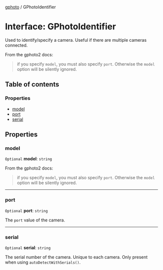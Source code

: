 [gphoto](../API.md) / GPhotoIdentifier

# Interface: GPhotoIdentifier

Used to identify/specify a camera. Useful if there are multiple cameras connected.

From the gphoto2 docs:
> if you specify ```model```, you must also specify ```port```. Otherwise the ```model``` option will be silently ignored.

## Table of contents

### Properties

- [model](GPhotoIdentifier.md#model)
- [port](GPhotoIdentifier.md#port)
- [serial](GPhotoIdentifier.md#serial)

## Properties

### model

 `Optional` **model**: `string`

From the gphoto2 docs:
> if you specify ```model```, you must also specify ```port```. Otherwise the ```model``` option will be silently ignored.

___

### port

 `Optional` **port**: `string`

The ```port``` value of the camera.

___

### serial

 `Optional` **serial**: `string`

The serial number of the camera. Unique to each camera.
Only present when using `autoDetectWithSerials()`.
